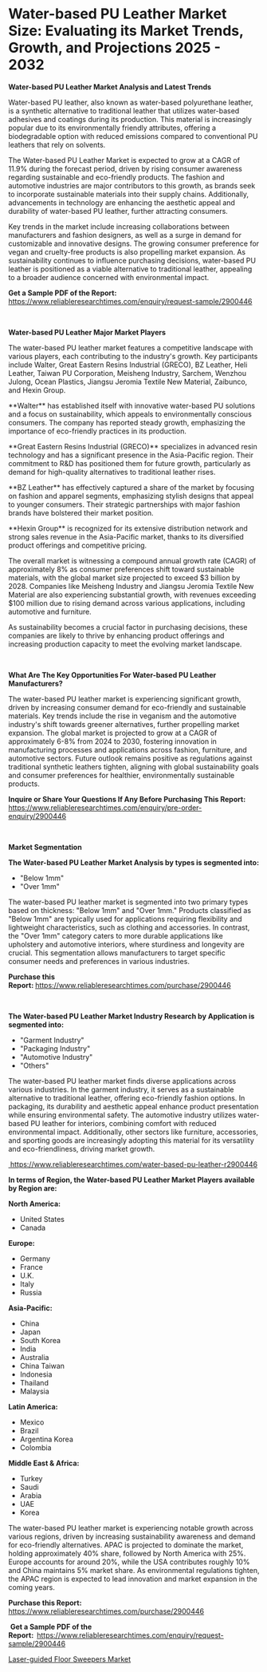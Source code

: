 <p><h1>Water-based PU Leather Market Size: Evaluating its Market Trends, Growth, and Projections 2025 - 2032</h1></p><p><strong>Water-based PU Leather Market Analysis and Latest Trends</strong></p>
<p><p>Water-based PU leather, also known as water-based polyurethane leather, is a synthetic alternative to traditional leather that utilizes water-based adhesives and coatings during its production. This material is increasingly popular due to its environmentally friendly attributes, offering a biodegradable option with reduced emissions compared to conventional PU leathers that rely on solvents. </p><p>The Water-based PU Leather Market is expected to grow at a CAGR of 11.9% during the forecast period, driven by rising consumer awareness regarding sustainable and eco-friendly products. The fashion and automotive industries are major contributors to this growth, as brands seek to incorporate sustainable materials into their supply chains. Additionally, advancements in technology are enhancing the aesthetic appeal and durability of water-based PU leather, further attracting consumers.</p><p>Key trends in the market include increasing collaborations between manufacturers and fashion designers, as well as a surge in demand for customizable and innovative designs. The growing consumer preference for vegan and cruelty-free products is also propelling market expansion. As sustainability continues to influence purchasing decisions, water-based PU leather is positioned as a viable alternative to traditional leather, appealing to a broader audience concerned with environmental impact.</p></p>
<p><strong>Get a Sample PDF of the Report:&nbsp;</strong> <a href="https://www.reliableresearchtimes.com/enquiry/request-sample/2900446?utm_campaign=3269&utm_medium=2&utm_source=Github&utm_content=ia&utm_term=16032025&utm_id=water-based-pu-leather">https://www.reliableresearchtimes.com/enquiry/request-sample/2900446</a></p>
<p>&nbsp;</p>
<p><strong>Water-based PU Leather Major Market Players</strong></p>
<p><p>The water-based PU leather market features a competitive landscape with various players, each contributing to the industry's growth. Key participants include Walter, Great Eastern Resins Industrial (GRECO), BZ Leather, Heli Leather, Taiwan PU Corporation, Meisheng Industry, Sarchem, Wenzhou Julong, Ocean Plastics, Jiangsu Jeromia Textile New Material, Zaibunco, and Hexin Group.</p><p>**Walter** has established itself with innovative water-based PU solutions and a focus on sustainability, which appeals to environmentally conscious consumers. The company has reported steady growth, emphasizing the importance of eco-friendly practices in its production.</p><p>**Great Eastern Resins Industrial (GRECO)** specializes in advanced resin technology and has a significant presence in the Asia-Pacific region. Their commitment to R&D has positioned them for future growth, particularly as demand for high-quality alternatives to traditional leather rises.</p><p>**BZ Leather** has effectively captured a share of the market by focusing on fashion and apparel segments, emphasizing stylish designs that appeal to younger consumers. Their strategic partnerships with major fashion brands have bolstered their market position.</p><p>**Hexin Group** is recognized for its extensive distribution network and strong sales revenue in the Asia-Pacific market, thanks to its diversified product offerings and competitive pricing. </p><p>The overall market is witnessing a compound annual growth rate (CAGR) of approximately 8% as consumer preferences shift toward sustainable materials, with the global market size projected to exceed $3 billion by 2028. Companies like Meisheng Industry and Jiangsu Jeromia Textile New Material are also experiencing substantial growth, with revenues exceeding $100 million due to rising demand across various applications, including automotive and furniture.</p><p>As sustainability becomes a crucial factor in purchasing decisions, these companies are likely to thrive by enhancing product offerings and increasing production capacity to meet the evolving market landscape.</p></p>
<p>&nbsp;</p>
<p><strong>What Are The Key Opportunities For Water-based PU Leather Manufacturers?</strong></p>
<p><p>The water-based PU leather market is experiencing significant growth, driven by increasing consumer demand for eco-friendly and sustainable materials. Key trends include the rise in veganism and the automotive industry's shift towards greener alternatives, further propelling market expansion. The global market is projected to grow at a CAGR of approximately 6-8% from 2024 to 2030, fostering innovation in manufacturing processes and applications across fashion, furniture, and automotive sectors. Future outlook remains positive as regulations against traditional synthetic leathers tighten, aligning with global sustainability goals and consumer preferences for healthier, environmentally sustainable products.</p></p>
<p><strong>Inquire or Share Your Questions If Any Before Purchasing This Report:</strong> <a href="https://www.reliableresearchtimes.com/enquiry/pre-order-enquiry/2900446?utm_campaign=3269&utm_medium=2&utm_source=Github&utm_content=ia&utm_term=16032025&utm_id=water-based-pu-leather">https://www.reliableresearchtimes.com/enquiry/pre-order-enquiry/2900446</a></p>
<p>&nbsp;</p>
<p><strong>Market Segmentation</strong></p>
<p><strong>The Water-based PU Leather Market Analysis by types is segmented into:</strong></p>
<p><ul><li>"Below 1mm"</li><li>"Over 1mm"</li></ul></p>
<p><p>The water-based PU leather market is segmented into two primary types based on thickness: "Below 1mm" and "Over 1mm." Products classified as "Below 1mm" are typically used for applications requiring flexibility and lightweight characteristics, such as clothing and accessories. In contrast, the "Over 1mm" category caters to more durable applications like upholstery and automotive interiors, where sturdiness and longevity are crucial. This segmentation allows manufacturers to target specific consumer needs and preferences in various industries.</p></p>
<p><strong>Purchase this Report:&nbsp;</strong><a href="https://www.reliableresearchtimes.com/purchase/2900446?utm_campaign=3269&utm_medium=2&utm_source=Github&utm_content=ia&utm_term=16032025&utm_id=water-based-pu-leather">https://www.reliableresearchtimes.com/purchase/2900446</a></p>
<p>&nbsp;</p>
<p><strong>The Water-based PU Leather Market Industry Research by Application is segmented into:</strong></p>
<p><ul><li>"Garment Industry"</li><li>"Packaging Industry"</li><li>"Automotive Industry"</li><li>"Others"</li></ul></p>
<p><p>The water-based PU leather market finds diverse applications across various industries. In the garment industry, it serves as a sustainable alternative to traditional leather, offering eco-friendly fashion options. In packaging, its durability and aesthetic appeal enhance product presentation while ensuring environmental safety. The automotive industry utilizes water-based PU leather for interiors, combining comfort with reduced environmental impact. Additionally, other sectors like furniture, accessories, and sporting goods are increasingly adopting this material for its versatility and eco-friendliness, driving market growth.</p></p>
<p><a href="https://www.reliableresearchtimes.com/water-based-pu-leather-r2900446?utm_campaign=3269&utm_medium=2&utm_source=Github&utm_content=ia&utm_term=16032025&utm_id=water-based-pu-leather">&nbsp;https://www.reliableresearchtimes.com/water-based-pu-leather-r2900446</a></p>
<p><strong>In terms of Region, the Water-based PU Leather Market Players available by Region are:</strong></p>
<p>
    <p> <strong> North America: </strong>
        <ul>
            <li>United States</li>
            <li>Canada</li>
        </ul>
        </p> 
    <p> <strong> Europe: </strong>
        <ul>
            <li>Germany</li>
            <li>France</li>
            <li>U.K.</li>
            <li>Italy</li>
            <li>Russia</li>
        </ul>
        </p> 
    <p> <strong> Asia-Pacific: </strong>
        <ul>
            <li>China</li>
            <li>Japan</li>
            <li>South Korea</li>
            <li>India</li>
            <li>Australia</li>
            <li>China Taiwan</li>
            <li>Indonesia</li>
            <li>Thailand</li>
            <li>Malaysia</li>
        </ul>
        </p> 
    <p> <strong> Latin America: </strong>
        <ul>
            <li>Mexico</li>
            <li>Brazil</li>
            <li>Argentina Korea</li>
            <li>Colombia</li>
        </ul>
        </p> 
    <p> <strong> Middle East & Africa: </strong>
        <ul>
            <li>Turkey</li>
            <li>Saudi</li>
            <li>Arabia</li>
            <li>UAE</li>
            <li>Korea</li>
        </ul>
    </p>
    </p>
<p><p>The water-based PU leather market is experiencing notable growth across various regions, driven by increasing sustainability awareness and demand for eco-friendly alternatives. APAC is projected to dominate the market, holding approximately 40% share, followed by North America with 25%. Europe accounts for around 20%, while the USA contributes roughly 10% and China maintains 5% market share. As environmental regulations tighten, the APAC region is expected to lead innovation and market expansion in the coming years.</p></p>
<p><strong>Purchase this Report: </strong><a href="https://www.reliableresearchtimes.com/purchase/2900446?utm_campaign=3269&utm_medium=2&utm_source=Github&utm_content=ia&utm_term=16032025&utm_id=water-based-pu-leather">https://www.reliableresearchtimes.com/purchase/2900446</a></p>
<p>&nbsp;<strong>Get a Sample PDF of the Report:&nbsp;&nbsp;</strong><a href="https://www.reliableresearchtimes.com/enquiry/request-sample/2900446?utm_campaign=3269&utm_medium=2&utm_source=Github&utm_content=ia&utm_term=16032025&utm_id=water-based-pu-leather">https://www.reliableresearchtimes.com/enquiry/request-sample/2900446</a></p>
<p><strong></strong></p>
<p><p><a href="https://github.com/shafriusizi/Market-Research-Report-List-1/blob/main/laser-guided-floor-sweepers-market.md?utm_campaign=3269&utm_medium=2&utm_source=Github&utm_content=ia&utm_term=16032025&utm_id=water-based-pu-leather">Laser-guided Floor Sweepers Market</a></p></p>